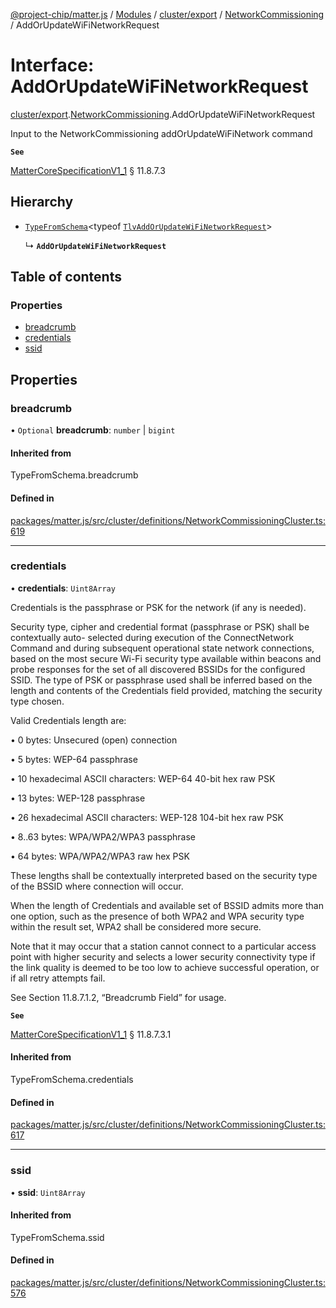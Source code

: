 [@project-chip/matter.js](../README.md) / [Modules](../modules.md) / [cluster/export](../modules/cluster_export.md) / [NetworkCommissioning](../modules/cluster_export.NetworkCommissioning.md) / AddOrUpdateWiFiNetworkRequest

# Interface: AddOrUpdateWiFiNetworkRequest

[cluster/export](../modules/cluster_export.md).[NetworkCommissioning](../modules/cluster_export.NetworkCommissioning.md).AddOrUpdateWiFiNetworkRequest

Input to the NetworkCommissioning addOrUpdateWiFiNetwork command

**`See`**

[MatterCoreSpecificationV1_1](spec_export.MatterCoreSpecificationV1_1.md) § 11.8.7.3

## Hierarchy

- [`TypeFromSchema`](../modules/tlv_export.md#typefromschema)\<typeof [`TlvAddOrUpdateWiFiNetworkRequest`](../modules/cluster_export.NetworkCommissioning.md#tlvaddorupdatewifinetworkrequest)\>

  ↳ **`AddOrUpdateWiFiNetworkRequest`**

## Table of contents

### Properties

- [breadcrumb](cluster_export.NetworkCommissioning.AddOrUpdateWiFiNetworkRequest.md#breadcrumb)
- [credentials](cluster_export.NetworkCommissioning.AddOrUpdateWiFiNetworkRequest.md#credentials)
- [ssid](cluster_export.NetworkCommissioning.AddOrUpdateWiFiNetworkRequest.md#ssid)

## Properties

### breadcrumb

• `Optional` **breadcrumb**: `number` \| `bigint`

#### Inherited from

TypeFromSchema.breadcrumb

#### Defined in

[packages/matter.js/src/cluster/definitions/NetworkCommissioningCluster.ts:619](https://github.com/project-chip/matter.js/blob/3adaded6/packages/matter.js/src/cluster/definitions/NetworkCommissioningCluster.ts#L619)

___

### credentials

• **credentials**: `Uint8Array`

Credentials is the passphrase or PSK for the network (if any is needed).

Security type, cipher and credential format (passphrase or PSK) shall be contextually auto- selected during
execution of the ConnectNetwork Command and during subsequent operational state network connections, based
on the most secure Wi-Fi security type available within beacons and probe responses for the set of all
discovered BSSIDs for the configured SSID. The type of PSK or passphrase used shall be inferred based on the
length and contents of the Credentials field provided, matching the security type chosen.

Valid Credentials length are:

  • 0 bytes: Unsecured (open) connection

  • 5 bytes: WEP-64 passphrase

  • 10 hexadecimal ASCII characters: WEP-64 40-bit hex raw PSK

  • 13 bytes: WEP-128 passphrase

  • 26 hexadecimal ASCII characters: WEP-128 104-bit hex raw PSK

  • 8..63 bytes: WPA/WPA2/WPA3 passphrase

  • 64 bytes: WPA/WPA2/WPA3 raw hex PSK

These lengths shall be contextually interpreted based on the security type of the BSSID where connection
will occur.

When the length of Credentials and available set of BSSID admits more than one option, such as the presence
of both WPA2 and WPA security type within the result set, WPA2 shall be considered more secure.

Note that it may occur that a station cannot connect to a particular access point with higher security and
selects a lower security connectivity type if the link quality is deemed to be too low to achieve successful
operation, or if all retry attempts fail.

See Section 11.8.7.1.2, “Breadcrumb Field” for usage.

**`See`**

[MatterCoreSpecificationV1_1](spec_export.MatterCoreSpecificationV1_1.md) § 11.8.7.3.1

#### Inherited from

TypeFromSchema.credentials

#### Defined in

[packages/matter.js/src/cluster/definitions/NetworkCommissioningCluster.ts:617](https://github.com/project-chip/matter.js/blob/3adaded6/packages/matter.js/src/cluster/definitions/NetworkCommissioningCluster.ts#L617)

___

### ssid

• **ssid**: `Uint8Array`

#### Inherited from

TypeFromSchema.ssid

#### Defined in

[packages/matter.js/src/cluster/definitions/NetworkCommissioningCluster.ts:576](https://github.com/project-chip/matter.js/blob/3adaded6/packages/matter.js/src/cluster/definitions/NetworkCommissioningCluster.ts#L576)
